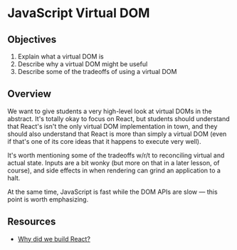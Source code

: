# JavaScript Virtual DOM

## Objectives

1. Explain what a virtual DOM is
2. Describe why a virtual DOM might be useful
3. Describe some of the tradeoffs of using a virtual DOM

## Overview

We want to give students a very high-level look at virtual DOMs in the abstract.
It's totally okay to focus on React, but students should understand that React's
isn't the only virtual DOM implementation in town, and they should also
understand that React is more than simply a virtual DOM (even if that's one of
its core ideas that it happens to execute very well).

It's worth mentioning some of the tradeoffs w/r/t to reconciling virtual and
actual state. Inputs are a bit wonky (but more on that in a later lesson, of
course), and side effects in when rendering can grind an application to a halt.

At the same time, JavaScript is fast while the DOM APIs are slow — this point is
worth emphasizing.

## Resources

- [Why did we build React?](https://facebook.github.io/react/blog/2013/06/05/why-react.html)
